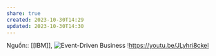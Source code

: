 ```yaml
---
share: true
created: 2023-10-30T14:29
updated: 2023-10-30T14:30
---
```

Nguồn:: [[IBM]], ![Event-Driven Business](https://youtu.be/p8DA_ca86-c)
!https://youtu.be/JLyhri8ckeI 
